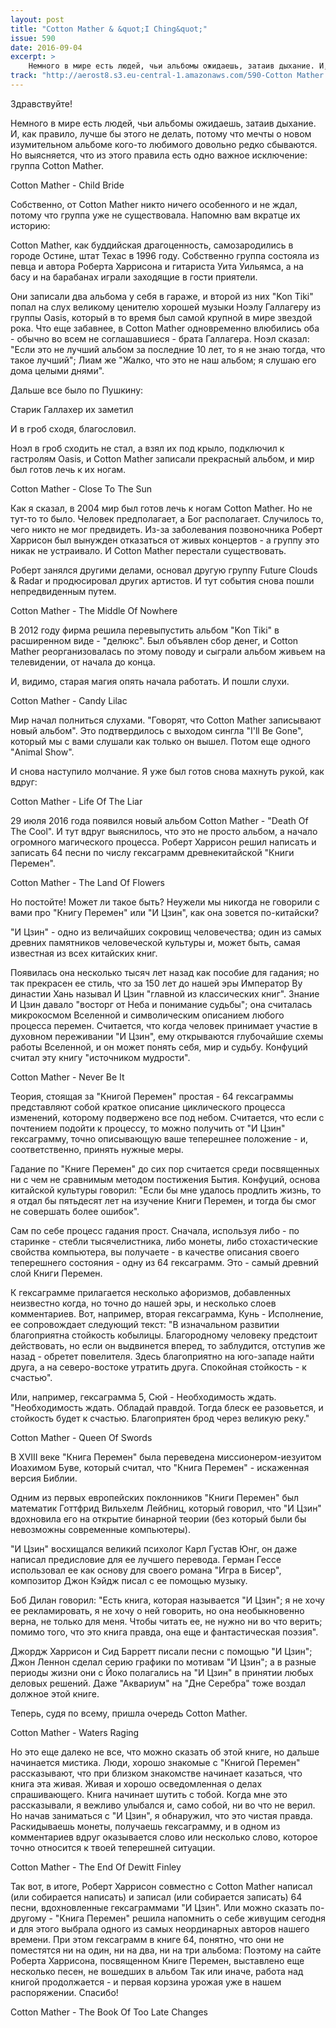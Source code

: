 ```yaml
---
layout: post
title: "Cotton Mather & &quot;I Ching&quot;"
issue: 590
date: 2016-09-04
excerpt: >
    Немного в мире есть людей, чьи альбомы ожидаешь, затаив дыхание. И, как правило, лучше бы этого не делать, потому что мечты о новом изумительном альбоме кого-то любимого довольно редко сбываются. Но выясняется, что из этого правила есть одно важное исключение: группа Cotton Mather.
track: "http://aerost8.s3.eu-central-1.amazonaws.com/590-Cotton Mather & ''I Ching''.mp3"
---
```


Здравствуйте!

Немного в мире есть людей, чьи альбомы ожидаешь, затаив дыхание. И, как правило, лучше бы этого не делать, потому что мечты о новом изумительном альбоме кого-то любимого довольно редко сбываются. Но выясняется, что из этого правила есть одно важное исключение: группа Cotton Mather.

Cotton Mather - Child Bride

Собственно, от Cotton Mather никто ничего особенного и не ждал, потому что группа уже не существовала. Напомню вам вкратце их историю:

Cotton Mather, как буддийская драгоценность, самозародились в городе Остине, штат Техас в 1996 году. Собственно группа состояла из певца и автора Роберта Харрисона и гитариста Уита Уильямса, а на басу и на барабанах играли заходящие в гости приятели.

Они записали два альбома у себя в гараже, и второй из них "Kon Tiki" попал на слух великому ценителю хорошей музыки Ноэлу Галлагеру из группы Oasis, который в то время был самой крупной в мире звездой рока. Что еще забавнее, в Cotton Mather одновременно влюбились оба - обычно во всем не соглашавшиеся - брата Галлагера. Ноэл сказал: "Если это не лучший альбом за последние 10 лет, то я не знаю тогда, что такое лучший"; Лиам же "Жалко, что это не наш альбом; я слушаю его дома целыми днями".

Дальше все было по Пушкину:

Старик Галлахер их заметил

И в гроб сходя, благословил.

Ноэл в гроб сходить не стал, а взял их под крыло, подключил к гастролям Oasis, и Cotton Mather записали прекрасный альбом, и мир был готов лечь к их ногам.

Cotton Mather - Close To The Sun

Как я сказал, в 2004 мир был готов лечь к ногам Cotton Mather. Но не тут-то то было. Человек предполагает, а Бог располагает. Случилось то, чего никто не мог предвидеть. Из-за заболевания позвоночника Роберт Харрисон был вынужден отказаться от живых концертов - а группу это никак не устраивало. И Cotton Mather перестали существовать.

Роберт занялся другими делами, основал другую группу Future Clouds & Radar и продюсировал других артистов. И тут события снова пошли непредвиденным путем.

Cotton Mather - The Middle Of Nowhere

В 2012 году фирма решила перевыпустить альбом "Kon Tiki" в расширенном виде - "делюкс". Был объявлен сбор денег, и Cotton Mather реорганизовалась по этому поводу и сыграли альбом живьем на телевидении, от начала до конца.

И, видимо, старая магия опять начала работать. И пошли слухи.

Cotton Mather - Candy Lilac

Мир начал полниться слухами. "Говорят, что Cotton Mather записывают новый альбом". Это подтвердилось с выходом сингла "I'll Be Gone", который мы с вами слушали как только он вышел. Потом еще одного "Animal Show".

И снова наступило молчание. Я уже был готов снова махнуть рукой, как вдруг:

Cotton Mather - Life Of The Liar

29 июля 2016 года появился новый альбом Cotton Mather - "Death Of The Cool". И тут вдруг выяснилось, что это не просто альбом, а начало огромного магического процесса. Роберт Харрисон решил написать и записать 64 песни по числу гексаграмм древнекитайской "Книги Перемен".

Cotton Mather - The Land Of Flowers

Но постойте! Может ли такое быть? Неужели мы никогда не говорили с вами про "Книгу Перемен" или "И Цзин", как она зовется по-китайски?

"И Цзин" - одно из величайших сокровищ человечества; один из самых древних памятников человеческой культуры и, может быть, самая известная из всех китайских книг.

Появилась она несколько тысяч лет назад как пособие для гадания; но так прекрасен ее стиль, что за 150 лет до нашей эры Император Ву династии Хань называл И Цзин "главной из классических книг". Знание И Цзин давало "восторг от Неба и понимание судьбы"; она считалась микрокосмом Вселенной и символическим описанием любого процесса перемен. Считается, что когда человек принимает участие в духовном переживании "И Цзин", ему открываются глубочайшие схемы работы Вселенной, и он может понять себя, мир и судьбу. Конфуций считал эту книгу "источником мудрости".

Cotton Mather - Never Be It

Теория, стоящая за "Книгой Перемен" простая - 64 гексаграммы представляют собой краткое описание циклического процесса изменений, которому подвержено все под небом. Считается, что если с почтением подойти к процессу, то можно получить от "И Цзин" гексаграмму, точно описывающую ваше теперешнее положение - и, соответственно, принять нужные меры.

Гадание по "Книге Перемен" до сих пор считается среди посвященных ни с чем не сравнимым методом постижения Бытия. Конфуций, основа китайской культуры говорил: "Если бы мне удалось продлить жизнь, то я отдал бы пятьдесят лет на изучение Книги Перемен, и тогда бы смог не совершать более ошибок".

Сам по себе процесс гадания прост. Сначала, используя либо - по старинке - стебли тысячелистника, либо монеты, либо стохастические свойства компьютера, вы получаете - в качестве описания своего теперешнего состояния - одну из 64 гексаграмм. Это - самый древний слой Книги Перемен.

К гексаграмме прилагается несколько афоризмов, добавленных неизвестно когда, но точно до нашей эры, и несколько слоев комментариев. Вот, например, вторая гексаграмма, Кунь - Исполнение, ее сопровождает следующий текст: "В изначальном развитии благоприятна стойкость кобылицы. Благородному человеку предстоит действовать, но если он выдвинется вперед, то заблудится, отступив же назад - обретет повелителя. Здесь благоприятно на юго-западе найти друга, а на северо-востоке утратить друга. Спокойная стойкость - к счастью".

Или, например, гексаграмма 5, Сюй - Необходимость ждать. "Необходимость ждать. Обладай правдой. Тогда блеск ее разовьется, и стойкость будет к счастью. Благоприятен брод через великую реку."

Cotton Mather - Queen Of Swords

В XVIII веке "Книга Перемен" была переведена миссионером-иезуитом Иоахимом Буве, который считал, что "Книга Перемен" - искаженная версия Библии.

Одним из первых европейских поклонников "Книги Перемен" был математик Готтфрид Вильхелм Лейбниц, который говорил, что "И Цзин" вдохновила его на открытие бинарной теории (без который были бы невозможны современные компьютеры).

"И Цзин" восхищался великий психолог Карл Густав Юнг, он даже написал предисловие для ее лучшего перевода. Герман Гессе использовал ее как основу для своего романа "Игра в Бисер", композитор Джон Кэйдж писал с ее помощью музыку.

Боб Дилан говорил: "Есть книга, которая называется "И Цзин"; я не хочу ее рекламировать, я не хочу о ней говорить, но она необыкновенно верна, не только для меня. Чтобы читать ее, не нужно ни во что верить; помимо того, что это книга правда, она еще и фантастическая поэзия".

Джордж Харрисон и Сид Барретт писали песни с помощью "И Цзин"; Джон Леннон сделал серию графики по мотивам "И Цзин"; а в разные периоды жизни они с Йоко полагались на "И Цзин" в принятии любых деловых решений. Даже "Аквариум" на "Дне Серебра" тоже воздал должное этой книге.

Теперь, судя по всему, пришла очередь Cotton Mather.

Cotton Mather - Waters Raging

Но это еще далеко не все, что можно сказать об этой книге, но дальше начинается мистика. Люди, хорошо знакомые с "Книгой Перемен" рассказывают, что при близком знакомстве начинает казаться, что книга эта живая. Живая и хорошо осведомленная о делах спрашивающего. Книга начинает шутить с тобой. Когда мне это рассказывали, я вежливо улыбался и, само собой, ни во что не верил. Но начав заниматься с "И Цзин", я обнаружил, что это чистая правда. Раскидываешь монеты, получаешь гексаграмму, и в одном из комментариев вдруг оказывается слово или несколько слово, которое точно относится к твоей теперешней ситуации.

Cotton Mather - The End Of Dewitt Finley

Так вот, в итоге, Роберт Харрисон совместно с Cotton Mather написал (или собирается написать) и записал (или собирается записать) 64 песни, вдохновленные гексаграммами "И Цзин". Или можно сказать по-другому - "Книга Перемен" решила напомнить о себе живущим сегодня и для этого выбрала одного из самых неординарных авторов нашего времени. При этом гексаграмм в книге 64, понятно, что они не поместятся ни на один, ни на два, ни на три альбома: Поэтому на сайте Роберта Харрисона, посвященном Книге Перемен, выставлено еще несколько песен, не вошедших в альбом Так или иначе, работа над книгой продолжается - и первая корзина урожая уже в нашем распоряжении. Спасибо!

Cotton Mather - The Book Of Too Late Changes
